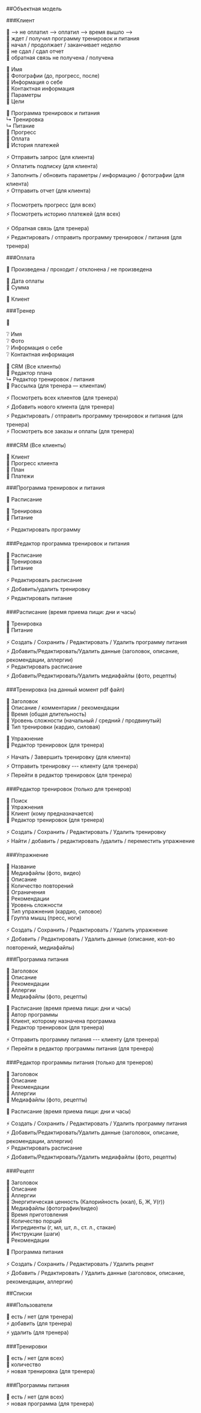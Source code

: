 ##Объектная модель

###Клиент

🚥 ⟶ не оплатил ⟶ оплатил ⟶ время вышло ⟶<br>
🚥 ждет / получил программу тренировок и питания<br>
🚥 начал / продолжает / заканчивает неделю<br>
🚥 не сдал / сдал отчет<br>
🚥 обратная связь не получена / получена<br>

🔸 Имя<br>
🔸 Фотографии (до, прогресс, после)<br>
🔸 Информация о себе<br>
🔸 Контактная информация<br>
🔸 Параметры<br>
🔸 Цели<br>

🔶 Программа тренировок и питания<br>
↳ Тренировка<br>
↳ Питание<br>
🔶 Прогресс<br>
🔶 Оплата <br>
🔶 История платежей <br>

⚡️ Отправить запрос (для клиента) <br>
⚡️ Оплатить подписку (для клиента) <br>
⚡️ Заполнить / обновить параметры / информацию / фотографии (для клиента) <br>
⚡️ Отправить отчет (для клиента) <br>

⚡️ Посмотреть прогресс (для всех) <br>
⚡️ Посмотреть историю платежей (для всех) <br>

⚡️ Обратная связь (для тренера) <br>
⚡️ Редактировать / отправить программу тренировок / питания (для тренера) <br>


###Оплата

🚥 Произведена / проходит / отклонена / не произведена <br>

🔸 Дата оплаты<br>
🔸 Cумма<br>

🔶 Клиент<br>


###Тренер

🚥  <br>

❔ Имя<br>
❔ Фото<br>
❔ Информация о себе<br>
❔ Контактная информация<br>

🔶 CRM (Все клиенты) <br>
🔶 Редактор плана<br>
↳ Редактор тренировок / питания<br>
🔶 Рассылка (для тренера — клиентам)<br>

⚡️ Посмотреть всех клиентов (для тренера) <br>
⚡️ Добавить нового клиента (для тренера) <br>
⚡️ Редактировать / отправить программу тренировок и питания (для тренера) <br>
⚡️ Посмотреть все заказы и оплаты (для тренера) <br>

###CRM (Все клиенты)

🔶 Клиент<br>
🔶 Прогресс клиента<br>
🔶 План<br>
🔶 Платежи<br>

###Программа тренировок и питания

🔸 Расписание<br>

🔶 Тренировка<br>
🔶 Питание<br>

⚡️ Редактировать программу <br>

###Редактор программа тренировок и питания

🔶 Расписание<br>
🔶 Тренировка<br>
🔶 Питание<br>

⚡️ Редактировать расписание <br>
⚡️ Добавить/удалить тренировку <br>
⚡️ Редактировать питание <br>

###Расписание (время приема пищи: дни и часы)<br>

🔶 Тренировка<br>
🔶 Питание<br>

⚡️ Создать / Сохранить / Редактировать / Удалить программу питания<br>
⚡️ Добавить/Редактировать/Удалить данные (заголовок, описание, рекомендации, аллергии)<br>
⚡️ Редактировать расписание<br>
⚡️ Добавить/Редактировать/Удалить медиафайлы (фото, рецепты)<br>


###Тренировка (на данный момент pdf файл)

🔸 Заголовок<br>
🔸 Описание / комментарии / рекомендации<br>
🔸 Время (общая длительность)<br>
🔸 Уровень сложности (начальный / средний / продвинутый) <br>
🔸 Тип тренировки (кардио, силовая)<br>

🔶 Упражнение<br>
🔶 Редактор тренировок (для тренера)<br>

⚡️ Начать / Завершить тренировку (для клиента)<br>
⚡️ Отправить тренировку --- клиенту (для тренера)<br>
⚡️ Перейти в редактор тренировок (для тренера) <br>

###Редактор тренировок (только для тренеров)

🔶 Поиск<br>
🔶 Упражнения<br>
🔶 Клиент (кому предназначается)<br>
🔶 Редактор тренировок (для тренера)<br>

⚡️ Создать / Сохранить / Редактировать / Удалить тренировку<br>
⚡️ Найти / добавить / редактировать /удалить / переместить упражнение<br>

###Упражнение

🔸 Название<br>
🔸 Медиафайлы (фото, видео)<br>
🔸 Описание<br>
🔸 Количество повторений<br>
🔸 Ограничения<br>
🔸 Рекомендации<br>
🔸 Уровень сложности<br>
🔸 Тип упражнения (кардио, силовое)<br>
🔸 Группа мышц (пресс, ноги)<br>

⚡️ Создать / Сохранить / Редактировать / Удалить упражнение<br>
⚡️ Добавить / Редактировать / Удалить данные (описание, кол-во повторений, медиафайлы)<br>

###Программа питания

🔸 Заголовок<br>
🔸 Описание<br>
🔸 Рекомендации<br>
🔸 Аллергии<br>
🔸 Медиафайлы (фото, рецепты)<br>

🔶 Расписание (время приема пищи: дни и часы)<br>
🔶 Автор программы<br>
🔶 Клиент, которому назначена программа<br>
🔶 Редактор тренировок (для тренера)<br>

⚡️ Отправить программу питания --- клиенту (для тренера)<br>
⚡️ Перейти в редактор программы питания (для тренера) <br>


###Редактор программы питания (только для тренеров)

🔸 Заголовок<br>
🔸 Описание<br>
🔸 Рекомендации<br>
🔸 Аллергии<br>
🔸 Медиафайлы (фото, рецепты)<br>

🔶 Расписание (время приема пищи: дни и часы)<br>

⚡️ Создать / Сохранить / Редактировать / Удалить программу питания<br>
⚡️ Добавить/Редактировать/Удалить данные (заголовок, описание, рекомендации, аллергии)<br>
⚡️ Редактировать расписание<br>
⚡️ Добавить/Редактировать/Удалить медиафайлы (фото, рецепты)<br>



###Рецепт

🔸 Заголовок<br>
🔸 Описание<br>
🔸 Аллергии<br>
🔸 Энергитическая ценность (Калорийность (ккал), Б, Ж, У(г))<br>
🔸 Медиафайлы (фотографии/видео)<br>
🔸 Время приготовления<br>
🔸 Количество порций<br>
🔸 Ингредиенты (г, мл, шт, л., ст. л., стакан)<br>
🔸 Инструкции (шаги)<br>
🔸 Рекомендации<br>

🔶 Программа питания<br>

⚡️ Создать / Сохранить / Редактировать / Удалить рецент<br>
⚡️ Добавить / Редактировать / Удалить данные (заголовок, описание, рекомендации, аллергии)<br>

##Списки

###Пользователи

🚥 есть / нет (для тренера)<br>
⚡️ добавить (для тренера)<br>
⚡️ удалить (для тренера)<br>

###Тренировки

🚥 есть / нет (для всех)<br>
🔸 количество<br>
⚡️ новая тренировка (для тренера)<br>

###Программы питания

🚥 есть / нет (для всех)<br>
⚡️ новая программа (для тренера)<br>

